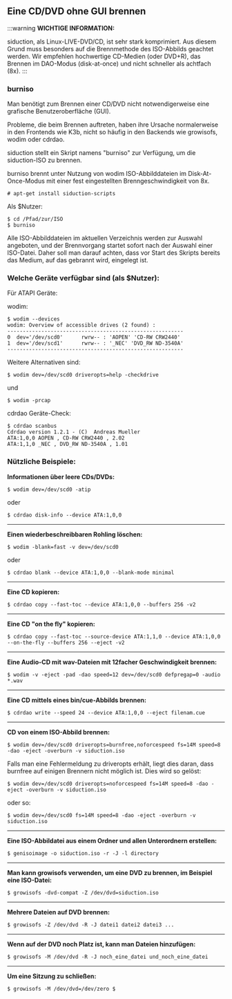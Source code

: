 ## Eine CD/DVD ohne GUI brennen ##

:::warning
**WICHTIGE INFORMATION:**

siduction, als Linux-LIVE-DVD/CD, ist sehr stark komprimiert. Aus diesem Grund muss besonders auf die Brennmethode des ISO-Abbilds geachtet werden. Wir empfehlen hochwertige CD-Medien (oder DVD+R), das Brennen im DAO-Modus (disk-at-once) und nicht schneller als achtfach (8x).
:::

### burniso ###

Man benötigt zum Brennen einer CD/DVD nicht notwendigerweise eine grafische Benutzeroberfläche (GUI).

Probleme, die beim Brennen auftreten, haben ihre Ursache normalerweise in den Frontends wie K3b, nicht so häufig in den Backends wie growisofs, wodim oder cdrdao.

siduction stellt ein Skript namens "burniso" zur Verfügung, um die siduction-ISO zu brennen.

burniso brennt unter Nutzung von wodim ISO-Abbilddateien im Disk-At-Once-Modus mit einer fest eingestellten Brenngeschwindigkeit von 8x.

    # apt-get install siduction-scripts

Als $Nutzer:

    $ cd /Pfad/zur/ISO
    $ burniso

Alle ISO-Abbilddateien im aktuellen Verzeichnis werden zur Auswahl angeboten, und der Brennvorgang startet sofort nach der Auswahl einer ISO-Datei. Daher soll man darauf achten, dass vor Start des Skripts bereits das Medium, auf das gebrannt wird, eingelegt ist.  

### Welche Geräte verfügbar sind (als $Nutzer): ###

Für ATAPI Geräte:

wodim:

    $ wodim --devices
    wodim: Overview of accessible drives (2 found) :
    ---------------------------------------------------------
    0  dev='/dev/scd0'      rwrw-- : 'AOPEN' 'CD-RW CRW2440'
    1  dev='/dev/scd1'      rwrw-- : '_NEC' 'DVD_RW ND-3540A'
    ---------------------------------------------------------

Weitere Alternativen sind:

    $ wodim dev=/dev/scd0 driveropts=help -checkdrive

und

    $ wodim -prcap

cdrdao Geräte-Check:

    $ cdrdao scanbus
    Cdrdao version 1.2.1 - (C)  Andreas Mueller
    ATA:1,0,0 AOPEN , CD-RW CRW2440 , 2.02
    ATA:1,1,0 _NEC , DVD_RW ND-3540A , 1.01

### Nützliche Beispiele: ###  

**Informationen über leere CDs/DVDs:**

    $ wodim dev=/dev/scd0 -atip

oder

    $ cdrdao disk-info --device ATA:1,0,0


---

**Einen wiederbeschreibbaren Rohling löschen:**

    $ wodim -blank=fast -v dev=/dev/scd0

oder

    $ cdrdao blank --device ATA:1,0,0 --blank-mode minimal

---

**Eine CD kopieren:**

    $ cdrdao copy --fast-toc --device ATA:1,0,0 --buffers 256 -v2

---

**Eine CD "on the fly" kopieren:**

    $ cdrdao copy --fast-toc --source-device ATA:1,1,0 --device ATA:1,0,0 --on-the-fly --buffers 256 --eject -v2

---

**Eine Audio-CD mit wav-Dateien mit 12facher Geschwindigkeit brennen:**

    $ wodim -v -eject -pad -dao speed=12 dev=/dev/scd0 defpregap=0 -audio *.wav

---

**Eine CD mittels eines bin/cue-Abbilds brennen:**

    $ cdrdao write --speed 24 --device ATA:1,0,0 --eject filenam.cue

---

**CD von einem ISO-Abbild brennen:**

    $ wodim dev=/dev/scd0 driveropts=burnfree,noforcespeed fs=14M speed=8 -dao -eject -overburn -v siduction.iso

Falls man eine Fehlermeldung zu driveropts erhält, liegt dies daran, dass burnfree auf einigen Brennern nicht möglich ist. Dies wird so gelöst:

    $ wodim dev=/dev/scd0 driveropts=noforcespeed fs=14M speed=8 -dao -eject -overburn -v siduction.iso

oder so:

    $ wodim dev=/dev/scd0 fs=14M speed=8 -dao -eject -overburn -v siduction.iso

---

**Eine ISO-Abbildatei aus einem Ordner und allen Unterordnern erstellen:**

    $ genisoimage -o siduction.iso -r -J -l directory

---

**Man kann growisofs verwenden, um eine DVD zu brennen, im Beispiel eine ISO-Datei:**

    $ growisofs -dvd-compat -Z /dev/dvd=siduction.iso

---

**Mehrere Dateien auf DVD brennen:**

    $ growisofs -Z /dev/dvd -R -J datei1 datei2 datei3 ...

---

**Wenn auf der DVD noch Platz ist, kann man Dateien hinzufügen:**

    $ growisofs -M /dev/dvd -R -J noch_eine_datei und_noch_eine_datei

---

**Um eine Sitzung zu schließen:**

    $ growisofs -M /dev/dvd=/dev/zero $
